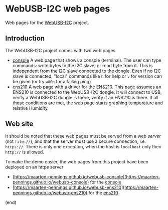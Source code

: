 # WebUSB-I2C web pages
Web pages for the [WebUSB-I2C](https://github.com/maarten-pennings/WebUSB-I2C) project.


## Introduction
The WebUSB-I2C project comes with two web pages

 * [console](console)
   A web page that shows a console (terminal).
   The user can type commands: write bytes to the I2C slave, or read byte from it.
   This is independent from the I2C slave connected to the dongle.
   Even if no I2C slave is connected, "local" commands like `h` for help or `v` for version can be given (or try `w00p` for a failing ping)
 * [ens210](ens210)
   A web page with a driver for the ENS210.
   This page assumes an ENS210 is connected to the WebUSB-I2C dongle.
   It will connect to USB, verify a WebUSB-I2C dongle is there, verify if an ENS210 is there.
   If all those conditions are met, the web page starts graphing temperature and relative Humidity.


## Web site
It should be noted that these web pages must be served from a web _server_ (not `file://`), 
and that the server must use a secure connection, i.e. `https://`. 
There is only one exception, when the host is `localhost` only then `http://` is allowed.

To make the demo easier, the web pages from this project have been deployed on an https server
 * [https://maarten-pennings.github.io/webusb-console](https://maarten-pennings.github.io/webusb-console) for the [console](console)
 * [https://maarten-pennings.github.io/webusb-ens210](https://maarten-pennings.github.io/webusb-ens210) for the [ens210](ens210)
 
(end)
